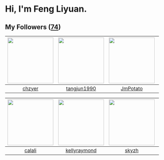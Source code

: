 # Hi, I'm Feng Liyuan.

## My Followers ([74](https://github.com/SunRunAway?tab=followers))

| <img src="https://avatars0.githubusercontent.com/u/1464115?v=4" width="150" height="150" /> | <img src="https://avatars0.githubusercontent.com/u/7368838?v=4" width="150" height="150" /> | <img src="https://avatars3.githubusercontent.com/u/1446531?v=4" width="150" height="150" /> | <img src="https://avatars1.githubusercontent.com/u/1171686?v=4" width="150" height="150" /> |
| :-----------------------------------------------------------------------------------------: | :-----------------------------------------------------------------------------------------: | :-----------------------------------------------------------------------------------------: | :-----------------------------------------------------------------------------------------: |
|                             [chzyer](https://github.com/chzyer)                             |                        [tangjun1990](https://github.com/tangjun1990)                        |                           [JmPotato](https://github.com/JmPotato)                           |                            [wangtuo](https://github.com/wangtuo)                            |

| <img src="https://avatars3.githubusercontent.com/u/15995588?v=4" width="150" height="150" /> | <img src="https://avatars2.githubusercontent.com/u/58126365?v=4" width="150" height="150" /> | <img src="https://avatars1.githubusercontent.com/u/4198311?v=4" width="150" height="150" /> | <img src="https://avatars2.githubusercontent.com/u/1175567?v=4" width="150" height="150" /> |
| :------------------------------------------------------------------------------------------: | :------------------------------------------------------------------------------------------: | :-----------------------------------------------------------------------------------------: | :-----------------------------------------------------------------------------------------: |
|                              [calali](https://github.com/calali)                             |                        [kellyraymond](https://github.com/kellyraymond)                       |                              [skyzh](https://github.com/skyzh)                              |                              [xen0n](https://github.com/xen0n)                              |